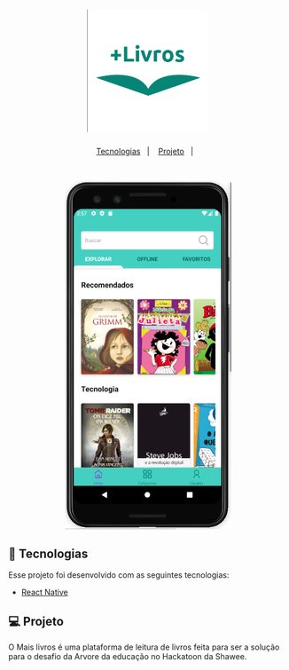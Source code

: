 <h1 align="center">
    <img alt="Mais Livros" title="Mais Livros" src=".github/plusLivros.png" width="220px" />
</h1>

<p align="center">
  <a href="#rocket-tecnologias">Tecnologias</a>&nbsp;&nbsp;&nbsp;|&nbsp;&nbsp;&nbsp;
  <a href="#-projeto">Projeto</a>&nbsp;&nbsp;&nbsp;|&nbsp;&nbsp;&nbsp;
</p>


<br>

<p align="center">
  <img alt="App screen" src=".github/screen.png" width="300px">
</p>

## 🚀 Tecnologias

Esse projeto foi desenvolvido com as seguintes tecnologias:
- [React Native](https://facebook.github.io/react-native/)

## 💻 Projeto

O Mais livros é uma plataforma de leitura de livros feita para ser a solução para o desafio da Arvore da educação no Hackatoon da Shawee.

